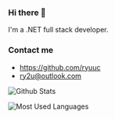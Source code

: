 ### Hi there 👋

<!--
**ryuuc/ryuuc** is a ✨ _special_ ✨ repository because its `README.md` (this file) appears on your GitHub profile.

Here are some ideas to get you started:

- 🔭 I’m currently working on ...
- 🌱 I’m currently learning ...
- 👯 I’m looking to collaborate on ...
- 🤔 I’m looking for help with ...
- 💬 Ask me about ...
- 📫 How to reach me: ...
- 😄 Pronouns: ...
- ⚡ Fun fact: ...
-->


I'm a .NET full stack developer.

### Contact me

- <https://github.com/ryuuc>
- <ry2u@outlook.com>

![Github Stats](https://github-readme-stats.vercel.app/api?username=ryuuc&show_icons=true&theme=dark)

![Most Used Languages](https://github-readme-stats.vercel.app/api/top-langs/?username=ryuuc&theme=dark)

